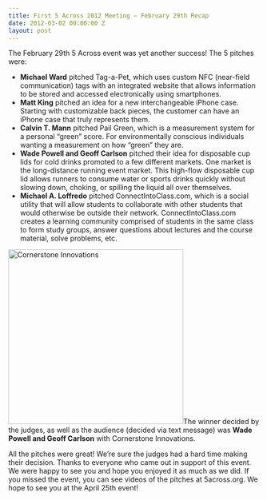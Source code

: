 ```yaml
---
title: First 5 Across 2012 Meeting – February 29th Recap
date: 2012-03-02 00:00:00 Z
layout: post
---
```

 
<p>The February 29th 5 Across event was yet another success! The 5 pitches were:</p>
<ul><li><strong>Michael Ward</strong> pitched Tag-a-Pet, which uses custom NFC (near-field communication) tags with an integrated website that allows information to be stored and accessed electronically using smartphones.</li>
<li><strong>Matt King</strong> pitched an idea for a new interchangeable iPhone case. Starting with customizable back pieces, the customer can have an iPhone case that truly represents them.</li>
<li><strong>Calvin T. Mann</strong> pitched Pail Green, which is a measurement system for a personal &ldquo;green&rdquo; score. For environmentally conscious individuals wanting a measurement on how &ldquo;green&rdquo; they are.</li>
<li><strong>Wade Powell and Geoff Carlson</strong> pitched their idea for disposable cup lids for cold drinks promoted to a few different markets. One market is the long-distance running event market. This high-flow disposable cup lid allows runners to consume water or sports drinks quickly without slowing down, choking, or spilling the liquid all over themselves.</li>
<li><strong>Michael A. Loffredo</strong> pitched ConnectIntoClass.com, which is a social utility that will allow students to collaborate with other students that would otherwise be outside their network. ConnectIntoClass.com creates a learning community comprised of students in the same class to form study groups, answer questions about lectures and the course material, solve problems, etc.</li>
</ul><p><img alt="Cornerstone Innovations" src="http://farm8.staticflickr.com/7047/6798451436_3f0b35e85e.jpg" width="350"/>The winner decided by the judges, as well as the audience (decided via text message) was <strong>Wade Powell and Geoff Carlson</strong> with Cornerstone Innovations.</p>
<p>All the pitches were great! We&rsquo;re sure the judges had a hard time making their decision. Thanks to everyone who came out in support of this event. We were happy to see you and hope you enjoyed it as much as we did. If you missed the event, you can see videos of the pitches at 5across.org. We hope to see you at the April 25th event!</p>
